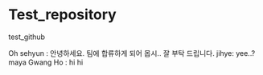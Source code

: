 # Test_repository
test_github

Oh sehyun : 안녕하세요. 팀에 합류하게 되어 몹시.. 잘 부탁 드립니다.
jihye: yee..? maya
Gwang Ho : hi hi 
